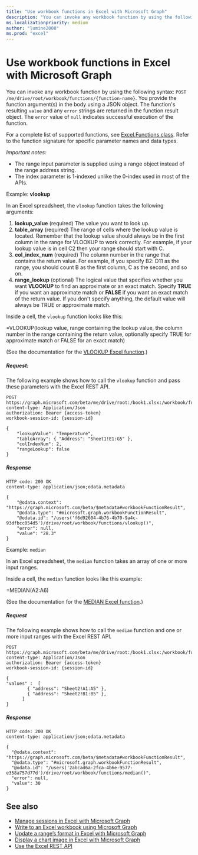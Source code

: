 ```yaml
---
title: "Use workbook functions in Excel with Microsoft Graph"
description: "You can invoke any workbook function by using the following syntax: `POST /me/drive/root/workbook/functions/{function-name}`. You provide the function argument(s) in the body using a JSON object. The function's resulting `value` and any `error` strings are returned in the function result object. The `error` value of `null` indicates successful execution of the function."
ms.localizationpriority: medium
author: "lumine2008"
ms.prod: "excel"
---
```


# Use workbook functions in Excel with Microsoft Graph

You can invoke any workbook function by using the following syntax: `POST /me/drive/root/workbook/functions/{function-name}`. You provide the function argument(s) in the body using a JSON object. The function's resulting `value` and any `error` strings are returned in the function result object. The `error` value of `null` indicates successful execution of the function.

For a complete list of supported functions, see [Excel.Functions class](/javascript/api/excel/excel.functions). Refer to the function signature for specific parameter names and data types.

_Important notes:_
* The range input parameter is supplied using a range object instead of the range address string.  
* The index parameter is 1-indexed unlike the 0-index used in most of the APIs.

Example: **vlookup**

In an Excel spreadsheet, the `vlookup` function takes the following arguments:

1. **lookup_value** (required) The value you want to look up.
2. **table_array** (required) The range of cells where the lookup value is located. Remember that the lookup value should always be in the first column in the range for VLOOKUP to work correctly. For example, if your lookup value is in cell C2 then your range should start with C.
3. **col_index_num** (required) The column number in the range that contains the return value. For example, if you specify B2: D11 as the range, you should count B as the first column, C as the second, and so on.
4. **range_lookup** (optional) The logical value that specifies whether you want **VLOOKUP** to find an approximate or an exact match. Specify **TRUE** if you want an approximate match or **FALSE** if you want an exact match of the return value. If you don't specify anything, the default value will always be TRUE or approximate match.

Inside a cell, the `vlookup` function looks like this:

=VLOOKUP(lookup value, range containing the lookup value, the column number in the range containing the return value, optionally specify TRUE for approximate match or FALSE for an exact match)

(See the documentation for the [VLOOKUP Excel function](https://support.office.com/article/VLOOKUP-function-0bbc8083-26fe-4963-8ab8-93a18ad188a1).)


##### Request:
The following example shows how to call the `vlookup` function and pass these parameters with the Excel REST API.

```http
POST https://graph.microsoft.com/beta/me/drive/root:/book1.xlsx:/workbook/functions/vlookup
content-type: Application/Json
authorization: Bearer {access-token}
workbook-session-id: {session-id}

{
    "lookupValue": "Temperature",
    "tableArray": { "Address": "Sheet1!E1:G5" },
    "colIndexNum": 2,
    "rangeLookup": false
}
```

##### Response

```http
HTTP code: 200 OK
content-type: application/json;odata.metadata

{
    "@odata.context": "https://graph.microsoft.com/beta/$metadata#workbookFunctionResult",
    "@odata.type": "#microsoft.graph.workbookFunctionResult",
    "@odata.id": "/users('f6d92604-4b76-4b70-9a4c-93dfbcc054d5')/drive/root/workbook/functions/vlookup()",
    "error": null,
    "value": "28.3"
}
```

Example: `median`

In an Excel spreadsheet, the `median` function takes an array of one or more input ranges.

Inside a cell, the `median` function looks like this example:

=MEDIAN(A2:A6)

(See the documentation for the [MEDIAN Excel function](https://support.office.com/article/MEDIAN-function-d0916313-4753-414c-8537-ce85bdd967d2).)

##### Request
The following example shows how to call the `median` function and one or more input ranges with the Excel REST API.

```http
POST https://graph.microsoft.com/beta/me/drive/root:/book1.xlsx:/workbook/functions/median
content-type: Application/Json
authorization: Bearer {access-token}
workbook-session-id: {session-id}

{
"values" :  [
        { "address": "Sheet2!A1:A5" },
        { "address": "Sheet2!B1:B5" },
      ]
}
```

##### Response

```http
HTTP code: 200 OK
content-type: application/json;odata.metadata

{
  "@odata.context": "https://graph.microsoft.com/beta/$metadata#workbookFunctionResult",
  "@odata.type": "#microsoft.graph.workbookFunctionResult",
  "@odata.id": "/users('2abcad6a-2fca-4b6e-9577-e358a757d77d')/drive/root/workbook/functions/median()",
  "error": null,
  "value": 30
}
```

## See also
* [Manage sessions in Excel with Microsoft Graph](excel-manage-sessions.md)
* [Write to an Excel workbook using Microsoft Graph](excel-write-to-workbook.md)
* [Update a range’s format in Excel with Microsoft Graph](excel-update-range-format.md)
* [Display a chart image in Excel with Microsoft Graph](excel-display-chart-image.md)
* [Use the Excel REST API](/graph/api/resources/excel)
